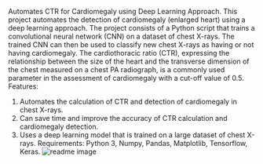 Automates CTR for Cardiomegaly using Deep Learning Approach.
This project automates the detection of cardiomegaly (enlarged heart) using a deep learning approach. The project consists of a Python script that trains a convolutional neural network (CNN) on a dataset of chest X-rays. The trained CNN can then be used to classify new chest X-rays as having or not having cardiomegaly. The cardiothoracic ratio (CTR), expressing the relationship between the size of the heart and the transverse dimension of the chest measured on a chest PA radiograph, is a commonly used parameter in the assessment of cardiomegaly with a cut-off value of 0.5.
Features:
1. Automates the calculation of CTR and detection of cardiomegaly in chest X-rays.
2. Can save time and improve the accuracy of CTR calculation and cardiomegaly detection.
3. Uses a deep learning model that is trained on a large dataset of chest X-rays.
Requirements:
Python 3, Numpy, Pandas, Matplotlib, Tensorflow, Keras.
![readme image](https://github.com/yashwanthburra/Projects/assets/138141688/d0be68ec-2493-4204-a313-08d10de41852)
